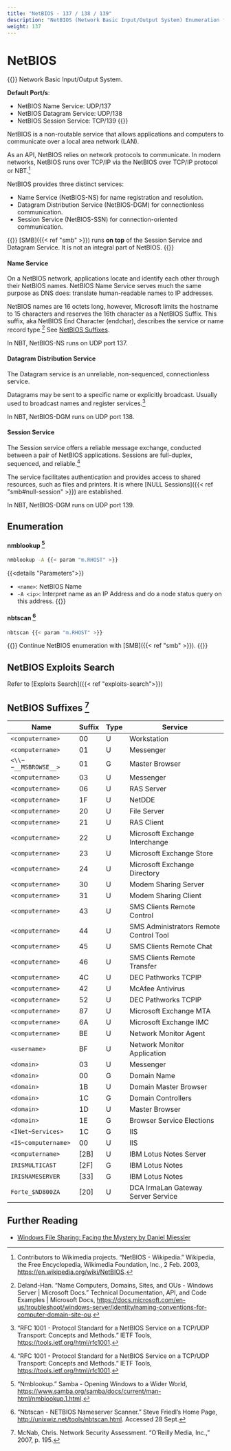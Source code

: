 ```yaml
---
title: "NetBIOS - 137 / 138 / 139"
description: "NetBIOS (Network Basic Input/Output System) Enumeration for Pentesting"
weight: 137
---
```

# NetBIOS

{{<hint info>}}
Network Basic Input/Output System.

**Default Port/s**:
- NetBIOS Name Service: UDP/137
- NetBIOS Datagram Service: UDP/138
- NetBIOS Session Service: TCP/139
{{</hint>}}

NetBIOS is a non-routable service
that allows applications and computers
to communicate over a local area network (LAN).

As an API,
NetBIOS relies on network protocols to communicate.
In modern networks,
NetBIOS runs over TCP/IP via the NetBIOS over TCP/IP protocol
or NBT.[^wiki-netbios]

NetBIOS provides three distinct services:
- Name Service (NetBIOS-NS) for name registration and resolution.
- Datagram Distribution Service (NetBIOS-DGM) for connectionless communication.
- Session Service (NetBIOS-SSN) for connection-oriented communication.

{{<hint m.ING>}}
[SMB]({{< ref "smb" >}}) runs **on top** of the Session Service and Datagram Service.
It is not an integral part of NetBIOS.
{{</hint>}}

#### Name Service

On a NetBIOS network,
applications locate and identify each other
through their NetBIOS names.
NetBIOS Name Service serves much the same purpose as DNS does:
translate human-readable names to IP addresses.

NetBIOS names are 16 octets long,
however,
Microsoft limits the hostname to 15 characters
and reserves the 16th character
as a NetBIOS Suffix.
This suffix,
aka NetBIOS End Character (endchar),
describes the service or name record type.[^ms-names]
See [NetBIOS Suffixes](#netbios-suffixes).

In NBT,
NetBIOS-NS runs on UDP port 137.

#### Datagram Distribution Service

The Datagram service is an unreliable,
non-sequenced,
connectionless service.

Datagrams may be sent to a specific name
or explicitly broadcast.
Usually used to broadcast names
and register services.[^rfc-1001]

In NBT,
NetBIOS-DGM runs on UDP port 138.

#### Session Service

The Session service offers a reliable message exchange,
conducted between a pair of NetBIOS applications.
Sessions are full-duplex,
sequenced,
and reliable.[^rfc-1001]

The service facilitates authentication
and provides access to shared resources,
such as files and printers.
It is where [NULL Sessions]({{< ref "smb#null-session" >}}) are established.

In NBT,
NetBIOS-DGM runs on UDP port 139.

## Enumeration

#### nmblookup [^nmblookup]
```sh
nmblookup -A {{< param "m.RHOST" >}}
```
{{<details "Parameters">}}
- `<name>`: NetBIOS Name
- `-A <ip>`: Interpret name as an IP Address and do a node status query on this address.
{{</details>}}

#### nbtscan [^nbtscan]
```sh
nbtscan {{< param "m.RHOST" >}}
```

{{<hint m.ING>}}
Continue NetBIOS enumeration with [SMB]({{< ref "smb" >}}).
{{</hint>}}

## NetBIOS Exploits Search

Refer to [Exploits Search]({{< ref "exploits-search">}})

## NetBIOS Suffixes [^mcnab-nsa]

| Name                 | Suffix | Type | Service                                |
| -------------------- | ------ | ---- | -------------------------------------- |
| `<computername>`     | 00     | U    | Workstation                            |
| `<computername>`     | 01     | U    | Messenger                              |
| `<\\−−__MSBROWSE__>` | 01     | G    | Master Browser                         |
| `<computername>`     | 03     | U    | Messenger                              |
| `<computername>`     | 06     | U    | RAS Server                             |
| `<computername>`     | 1F     | U    | NetDDE                                 |
| `<computername>`     | 20     | U    | File Server                            |
| `<computername>`     | 21     | U    | RAS Client                             |
| `<computername>`     | 22     | U    | Microsoft Exchange Interchange         |
| `<computername>`     | 23     | U    | Microsoft Exchange Store               |
| `<computername>`     | 24     | U    | Microsoft Exchange Directory           |
| `<computername>`     | 30     | U    | Modem Sharing Server                   |
| `<computername>`     | 31     | U    | Modem Sharing Client                   |
| `<computername>`     | 43     | U    | SMS Clients Remote Control             |
| `<computername>`     | 44     | U    | SMS Administrators Remote Control Tool |
| `<computername>`     | 45     | U    | SMS Clients Remote Chat                |
| `<computername>`     | 46     | U    | SMS Clients Remote Transfer            |
| `<computername>`     | 4C     | U    | DEC Pathworks TCPIP                    |
| `<computername>`     | 42     | U    | McAfee Antivirus                       |
| `<computername>`     | 52     | U    | DEC Pathworks TCPIP                    |
| `<computername>`     | 87     | U    | Microsoft Exchange MTA                 |
| `<computername>`     | 6A     | U    | Microsoft Exchange IMC                 |
| `<computername>`     | BE     | U    | Network Monitor Agent                  |
| `<username>`         | BF     | U    | Network Monitor Application            |
| `<domain>`           | 03     | U    | Messenger                              |
| `<domain>`           | 00     | G    | Domain Name                            |
| `<domain>`           | 1B     | U    | Domain Master Browser                  |
| `<domain>`           | 1C     | G    | Domain Controllers                     |
| `<domain>`           | 1D     | U    | Master Browser                         |
| `<domain>`           | 1E     | G    | Browser Service Elections              |
| `<INet~Services>`    | 1C     | G    | IIS                                    |
| `<IS~computername>`  | 00     | U    | IIS                                    |
| `<computername>`     | [2B]   | U    | IBM Lotus Notes Server                 |
| `IRISMULTICAST`      | [2F]   | G    | IBM Lotus Notes                        |
| `IRISNAMESERVER`     | [33]   | G    | IBM Lotus Notes                        |
| `Forte_$ND800ZA`     | [20]   | U    | DCA IrmaLan Gateway Server Service     |

## Further Reading

- [Windows File Sharing: Facing the Mystery by Daniel Miessler](https://danielmiessler.com/blog/windowsfilesharing/)

[^wiki-netbios]: Contributors to Wikimedia projects. “NetBIOS - Wikipedia.” Wikipedia, the Free Encyclopedia, Wikimedia Foundation, Inc., 2 Feb. 2003, https://en.wikipedia.org/wiki/NetBIOS.
[^ms-names]: Deland-Han. “Name Computers, Domains, Sites, and OUs - Windows Server | Microsoft Docs.” Technical Documentation, API, and Code Examples | Microsoft Docs, https://docs.microsoft.com/en-us/troubleshoot/windows-server/identity/naming-conventions-for-computer-domain-site-ou.
[^mcnab-nsa]: McNab, Chris. Network Security Assessment. “O’Reilly Media, Inc.,” 2007, p. 195.
[^rfc-1001]: “RFC 1001 - Protocol Standard for a NetBIOS Service on a TCP/UDP Transport: Concepts and Methods.” IETF Tools, https://tools.ietf.org/html/rfc1001.
[^nmblookup]: “Nmblookup.” Samba - Opening Windows to a Wider World, https://www.samba.org/samba/docs/current/man-html/nmblookup.1.html.
[^nbtscan]: “Nbtscan - NETBIOS Nameserver Scanner.” Steve Friedl’s Home Page, http://unixwiz.net/tools/nbtscan.html. Accessed 28 Sept.
